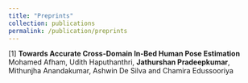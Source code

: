 ```yaml
---
title: "Preprints"
collection: publications
permalink: /publication/preprints
---
```


[1] <b>Towards Accurate Cross-Domain In-Bed Human Pose Estimation </b>
Mohamed Afham, Udith Haputhanthri, <b>Jathurshan Pradeepkumar</b>, Mithunjha Anandakumar, Ashwin De Silva and Chamira Edussooriya